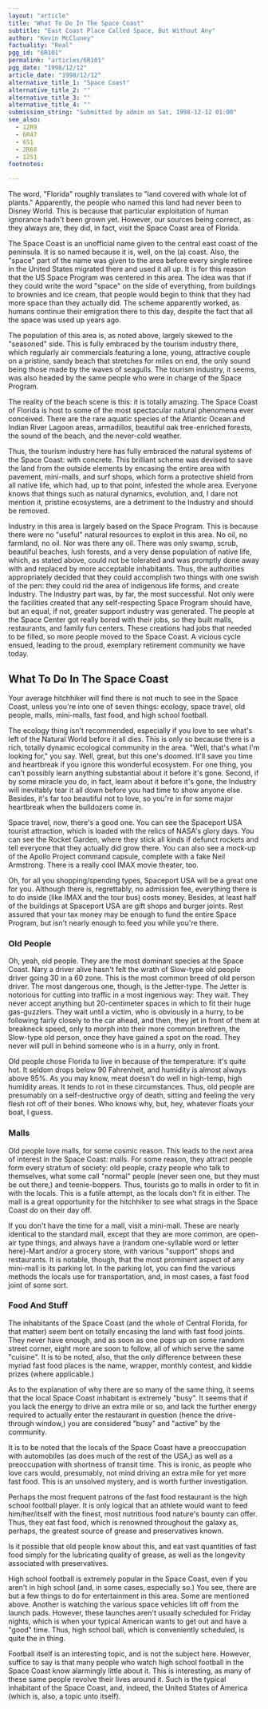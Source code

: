 ```yaml
---
layout: "article"
title: "What To Do In The Space Coast"
subtitle: "East Coast Place Called Space, But Without Any"
author: "Kevin McCluney"
factuality: "Real"
pgg_id: "6R101"
permalink: "articles/6R101"
pgg_date: "1998/12/12"
article_date: "1998/12/12"
alternative_title_1: "Space Coast"
alternative_title_2: ""
alternative_title_3: ""
alternative_title_4: ""
submission_string: "Submitted by admin on Sat, 1998-12-12 01:00"
see_also:
  - 12R9
  - 6R47
  - 6S1
  - 2R68
  - 12S1
footnotes: 

---
```

<div>
<p>The word, "Florida" roughly translates to "land covered with whole lot of plants." Apparently, the people who named this land had never been to Disney World. This is because that particular exploitation of human ignorance hadn't been grown yet. However, our sources being correct, as they always are, they did, in fact, visit the Space Coast area of Florida.</p>
<p>The Space Coast is an unofficial name given to the central east coast of the peninsula. It is so named because it is, well, on the (a) coast. Also, the "space" part of the name was given to the area before every single retiree in the United States migrated there and used it all up. It is for this reason that the US Space Program was centered in this area. The idea was that if they could write the word "space" on the side of everything, from buildings to brownies and ice cream, that people would begin to think that they had more space than they actually did. The scheme apparently worked, as humans continue their emigration there to this day, despite the fact that all the space was used up years ago.</p>
<p>The population of this area is, as noted above, largely skewed to the "seasoned" side. This is fully embraced by the tourism industry there, which regularly air commercials featuring a lone, young, attractive couple on a pristine, sandy beach that stretches for miles on end, the only sound being those made by the waves of seagulls. The tourism industry, it seems, was also headed by the same people who were in charge of the Space Program.</p>
<p>The reality of the beach scene is this: it is totally amazing. The Space Coast of Florida is host to some of the most spectacular natural phenomena ever conceived. There are the rare aquatic species of the Atlantic Ocean and Indian River Lagoon areas, armadillos, beautiful oak tree-enriched forests, the sound of the beach, and the never-cold weather.</p>
<p>Thus, the tourism industry here has fully embraced the natural systems of the Space Coast: with concrete. This brilliant scheme was devised to save the land from the outside elements by encasing the entire area with pavement, mini-malls, and surf shops, which form a protective shield from all native life, which had, up to that point, infested the whole area. Everyone knows that things such as natural dynamics, evolution, and, I dare not mention it, pristine ecosystems, are a detriment to the Industry and should be removed.</p>
<p>Industry in this area is largely based on the Space Program. This is because there were no "useful" natural resources to exploit in this area. No oil, no farmland, no oil. Nor was there any oil. There was only swamp, scrub, beautiful beaches, lush forests, and a very dense population of native life, which, as stated above, could not be tolerated and was promptly done away with and replaced by more acceptable inhabitants. Thus, the authorities appropriately decided that they could accomplish two things with one swish of the pen: they could rid the area of indigenous life forms, and create Industry. The Industry part was, by far, the most successful. Not only were the facilities created that any self-respecting Space Program should have, but an equal, if not, greater support industry was generated. The people at the Space Center got really bored with their jobs, so they built malls, restaurants, and family fun centers. These creations had jobs that needed to be filled, so more people moved to the Space Coast. A vicious cycle ensued, leading to the proud, exemplary retirement community we have today.</p>
<h2>What To Do In The Space Coast</h2>
<p>Your average hitchhiker will find there is not much to see in the Space Coast, unless you're into one of seven things: ecology, space travel, old people, malls, mini-malls, fast food, and high school football.</p>
<p>The ecology thing isn't recommended, especially if you love to see what's left of the Natural World before it all dies. This is only so because there is a rich, totally dynamic ecological community in the area. "Well, that's what I'm looking for," you say. Well, great, but this one's doomed. It'll save you time and heartbreak if you ignore this wonderful ecosystem. For one thing, you can't possibly learn anything substantial about it before it's gone. Second, if by some miracle you do, in fact, learn about it before it's gone, the Industry will inevitably tear it all down before you had time to show anyone else. Besides, it's far too beautiful not to love, so you're in for some major heartbreak when the bulldozers come in.</p>
<p>Space travel, now, there's a good one. You can see the Spaceport USA tourist attraction, which is loaded with the relics of NASA's glory days. You can see the Rocket Garden, where they stick all kinds if defunct rockets and tell everyone that they actually did grow there. You can also see a mock-up of the Apollo Project command capsule, complete with a fake Neil Armstrong. There is a really cool IMAX movie theater, too.</p>
<p>Oh, for all you shopping/spending types, Spaceport USA will be a great one for you. Although there is, regrettably, no admission fee, everything there is to do inside (like IMAX and the tour bus) costs money. Besides, at least half of the buildings at Spaceport USA are gift shops and burger joints. Rest assured that your tax money may be enough to fund the entire Space Program, but isn't nearly enough to feed you while you're there.</p>
<h3>Old People</h3>
<p>Oh, yeah, old people. They are the most dominant species at the Space Coast. Nary a driver alive hasn't felt the wrath of Slow-type old people driver going 30 in a 60 zone. This is the most common breed of old person driver. The most dangerous one, though, is the Jetter-type. The Jetter is notorious for cutting into traffic in a most ingenious way: They wait. They never accept anything but 20-centimeter spaces in which to fit their huge gas-guzzlers. They wait until a victim, who is obviously in a hurry, to be following fairly closely to the car ahead, and then, they jet in front of them at breakneck speed, only to morph into their more common brethren, the Slow-type old person, once they have gained a spot on the road. They never will pull in behind someone who is in a hurry, only in front.</p>
<p>Old people chose Florida to live in because of the temperature: it's quite hot. It seldom drops below 90 Fahrenheit, and humidity is almost always above 95%. As you may know, meat doesn't do well in high-temp, high humidity areas. It tends to rot in these circumstances. Thus, old people are presumably on a self-destructive orgy of death, sitting and feeling the very flesh rot off of their bones. Who knows why, but, hey, whatever floats your boat, I guess.</p>
<h3>Malls</h3>
<p>Old people love malls, for some cosmic reason. This leads to the next area of interest in the Space Coast: malls. For some reason, they attract people form every stratum of society: old people, crazy people who talk to themselves, what some call "normal" people (never seen one, but they must be out there,) and teenie-boppers. Thus, tourists go to malls in order to fit in with the locals. This is a futile attempt, as the locals don't fit in either. The mall is a great opportunity for the hitchhiker to see what strags in the Space Coast do on their day off.</p>
<p>If you don't have the time for a mall, visit a mini-mall. These are nearly identical to the standard mall, except that they are more common, are open-air type things, and always have a (random one-syllable word or letter here)-Mart and/or a grocery store, with various "support" shops and restaurants. It is notable, though, that the most prominent aspect of any mini-mall is its parking lot. In the parking lot, you can find the various methods the locals use for transportation, and, in most cases, a fast food joint of some sort.</p>
<h3>Food And Stuff</h3>
<p>The inhabitants of the Space Coast (and the whole of Central Florida, for that matter) seem bent on totally encasing the land with fast food joints. They never have enough, and as soon as one pops up on some random street corner, eight more are soon to follow, all of which serve the same "cuisine". It is to be noted, also, that the only difference between these myriad fast food places is the name, wrapper, monthly contest, and kiddie prizes (where applicable.)</p>
<p>As to the explanation of why there are so many of the same thing, it seems that the local Space Coast inhabitant is extremely "busy". It seems that if you lack the energy to drive an extra mile or so, and lack the further energy required to actually enter the restaurant in question (hence the drive-through window,) you are considered "busy" and "active" by the community.</p>
<p>It is to be noted that the locals of the Space Coast have a preoccupation with automobiles (as does much of the rest of the USA,) as well as a preoccupation with shortness of transit time. This is ironic, as people who love cars would, presumably, not mind driving an extra mile for yet more fast food. This is an unsolved mystery, and is worth further investigation.</p>
<p>Perhaps the most frequent patrons of the fast food restaurant is the high school football player. It is only logical that an athlete would want to feed him/her/itself with the finest, most nutritious food nature's bounty can offer. Thus, they eat fast food, which is renowned throughout the galaxy as, perhaps, the greatest source of grease and preservatives known.</p>
<p>Is it possible that old people know about this, and eat vast quantities of fast food simply for the lubricating quality of grease, as well as the longevity associated with preservatives.</p>
<p>High school football is extremely popular in the Space Coast, even if you aren't in high school (and, in some cases, especially so.) You see, there are but a few things to do for entertainment in this area. Some are mentioned above. Another is watching the various space vehicles lift off from the launch pads. However, these launches aren't usually scheduled for Friday nights, which is when your typical American wants to get out and have a "good" time. Thus, high school ball, which is conveniently scheduled, is quite the in thing.</p>
<p>Football itself is an interesting topic, and is not the subject here. However, suffice to say is that many people who watch high school football in the Space Coast know alarmingly little about it. This is interesting, as many of these same people revolve their lives around it. Such is the typical inhabitant of the Space Coast, and, indeed, the United States of America (which is, also, a topic unto itself).</p>
</div>
